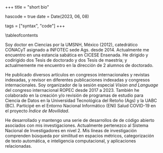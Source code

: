 +++
title = "short bio"

hascode = true
date = Date(2023, 06, 08)

tags = ["syntax", "code"]
+++


\tableofcontents <!-- you can use \toc as well -->


  Soy doctor en Ciencias por la UMSNH, México (2012),
  catedrático CONACyT asignado a INFOTEC sede Ags. desde 2014.
  Actualmente me encuentro en una estancia sabática en CICESE Ensenada.
  He dirigido y codirigido dos Tesis de doctorado y dos Tesis de maestría;
  y actualmemente me encuentro en la dirección de 2 alumnos de doctorado.
  
  He publicado diversos artículos en congresos internacionales y revistas indexadas,
  y revisor en diferentes publicaciones indexadas y congresos internacionales.
  Soy organizador de la sesión especial _Vision and Language_ del congreso internacional ROPEC desde 2017 a 2023.
  También he colaborado en la creación y/o revisión de programas de estudio
  para Ciencia de Datos en la Universidad Tecnológica del Retoño (Ags) y la UABC (BC).
  Participé en el Entorno Nacional Informático (ENI) Salud COVID-19 en el proyecto _Índice de Movilidad_.
  
  He desarrollado y mantengo una serie de desarrollos de de código abierto asociados con mis investigaciones.
  Actualmente pertenezco al Sistema Nacional de Investigadores en nivel 2.
  Mis líneas de investigación comprenden búsqueda por similitud en espacios métricos,
  categorización de texto automática, e inteligencia computacional, y aplicaciones relacionadas.




